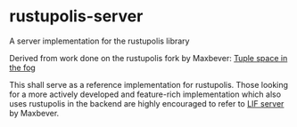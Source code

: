 # rustupolis-server

A server implementation for the rustupolis library

Derived from work done on the rustupolis fork by Maxbever: [Tuple space in the fog](https://github.com/Maxbever/Tuple-space-in-the-fog)

This shall serve as a reference implementation for rustupolis. Those looking for a more actively developed and feature-rich implementation which also uses rustupolis in the backend are highly encouraged to refer to [LIF server](https://github.com/Maxbever/LIF_Server) by Maxbever.
